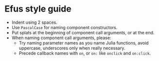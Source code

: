 # Efus style guide


- Indent using 2 spaces.
- Use `PascalCase` for naming component
  constructors.
- Put splats at the beginning of component call
  arguments, or at the end.
- When naming component call arguments, please:
  - Try naming parameter names as you name
    Julia functions, avoid uppercase, underscores
    only when really necessary.
  - Precede callback names with `on`, or `on:` like
    `onclick` and `on:click`.
